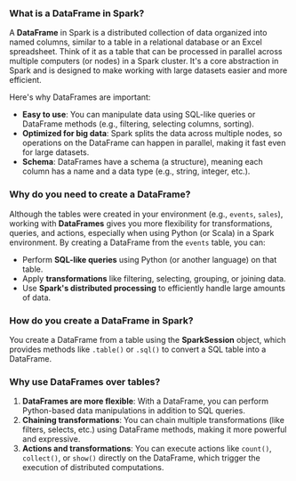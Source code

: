 ### What is a **DataFrame** in Spark?

A **DataFrame** in Spark is a distributed collection of data organized into named columns, similar to a table in a relational database or an Excel spreadsheet. Think of it as a table that can be processed in parallel across multiple computers (or nodes) in a Spark cluster. It's a core abstraction in Spark and is designed to make working with large datasets easier and more efficient.

Here's why DataFrames are important:

- **Easy to use**: You can manipulate data using SQL-like queries or DataFrame methods (e.g., filtering, selecting columns, sorting).
- **Optimized for big data**: Spark splits the data across multiple nodes, so operations on the DataFrame can happen in parallel, making it fast even for large datasets.
- **Schema**: DataFrames have a schema (a structure), meaning each column has a name and a data type (e.g., string, integer, etc.).

### Why do you need to create a DataFrame?

Although the tables were created in your environment (e.g., `events`, `sales`), working with **DataFrames** gives you more flexibility for transformations, queries, and actions, especially when using Python (or Scala) in a Spark environment. By creating a DataFrame from the `events` table, you can:

- Perform **SQL-like queries** using Python (or another language) on that table.
- Apply **transformations** like filtering, selecting, grouping, or joining data.
- Use **Spark's distributed processing** to efficiently handle large amounts of data.

### How do you create a DataFrame in Spark?

You create a DataFrame from a table using the **SparkSession** object, which provides methods like `.table()` or `.sql()` to convert a SQL table into a DataFrame.

### Why use DataFrames over tables?

1. **DataFrames are more flexible**: With a DataFrame, you can perform Python-based data manipulations in addition to SQL queries.
2. **Chaining transformations**: You can chain multiple transformations (like filters, selects, etc.) using DataFrame methods, making it more powerful and expressive.
3. **Actions and transformations**: You can execute actions like `count()`, `collect()`, or `show()` directly on the DataFrame, which trigger the execution of distributed computations.